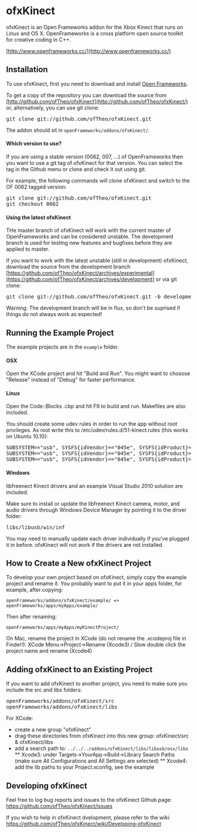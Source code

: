 ofxKinect
==================

ofxKinect is an Open Frameworks addon for the Xbox Kinect that runs on Linux and OS X.
OpenFrameworks is a cross platform open source toolkit for creative coding in C++.

[http://www.openframeworks.cc/](http://www.openframeworks.cc/)

Installation
------------

To use ofxKinect, first you need to download and install [Open Frameworks](https://github.com/openframeworks/openFrameworks).

To get a copy of the repository you can download the source from [http://github.com/ofTheo/ofxKinect](http://github.com/ofTheo/ofxKinect/) or, alternatively, you can use git clone:
<pre>
git clone git://github.com/ofTheo/ofxKinect.git
</pre>

The addon should sit in `openFrameworks/addons/ofxKinect/`.

#### Which version to use?

If you are using a stable version (0062, 007, ...) of OpenFrameworks then you want to use a git tag of ofxKinect for that version. You can select the tag in the Github menu or clone and check it out using git.

For example, the following commands will clone ofxKinect and switch to the OF 0062 tagged version:
<pre>
git clone git://github.com/ofTheo/ofxKinect.git
git checkout 0062
</pre>

#### Using the latest ofxKinect

THe master branch of ofxKinect will work with the current master of OpenFrameworks and can be considered unstable. The development branch is used for testing new features and bugfixes before they are applied to master.

If you want to work with the latest unstable (still in development) ofxKinect, download the source from the development branch [https://github.com/ofTheo/ofxKinect/archives/experimental](https://github.com/ofTheo/ofxKinect/archives/development) or via git clone:
<pre>
git clone git://github.com/ofTheo/ofxKinect.git -b development
</pre> 

Warning: The development branch will be in flux, so don't be suprised if things do not always work as expected!

Running the Example Project
-------------------------------

The example projects are in the `example` folder.

#### OSX

Open the XCode project and hit "Build and Run". You might want to chosose "Release" instead of "Debug" for faster performance.

#### Linux

Open the Code::Blocks .cbp and hit F9 to build and run. Makefiles are also included.

You should create some udev rules in order to run the app without root privileges. As root write this to /etc/udev/rules.d/51-kinect.rules (this works on Ubuntu 10.10):
<pre>
SUBSYSTEM=="usb", SYSFS{idVendor}=="045e", SYSFS{idProduct}=="02ae", MODE="0660", GROUP="plugdev"
SUBSYSTEM=="usb", SYSFS{idVendor}=="045e", SYSFS{idProduct}=="02ad", MODE="0660", GROUP="plugdev"
SUBSYSTEM=="usb", SYSFS{idVendor}=="045e", SYSFS{idProduct}=="02b0", MODE="0660", GROUP="plugdev"
</pre>

#### Windows

libfreenect Kinect drivers and an example Visual Studio 2010 solution are included.

Make sure to install or update the libfreenect Kinect camera, motor, and audio drivers through Windows Device Manager by pointing it to the driver folder:
<pre>
libs/libusb/win/inf
</pre>

You may need to manually update each driver individually if you've plugged it in before. ofxKinect will not work if the drivers are not installed.

How to Create a New ofxKinect Project
-----------------------------------------

To develop your own project based on ofxKinect, simply copy the example project and rename it. You probably want to put it in your apps folder, for example, after copying:

`openFrameworks/addons/ofxKinect/example/ => openFrameworks/apps/myApps/example/`

Then after renaming:

`openFrameworks/apps/myApps/myKinectProject/`

On Mac, rename the project in XCode (do not rename the .xcodeproj file in Finder!): XCode Menu->Project->Rename (Xcode3) / Slow double click the project name and rename (Xcode4)

Adding ofxKinect to an Existing Project
---------------------------------------

If you want to add ofxKinect to another project, you need to make sure you include the src and libs folders:
<pre>
openFrameworks/addons/ofxKinect/src
openFrameworks/addons/ofxKinect/libs
</pre>

For XCode:
* create a new group "ofxKinect"
* drag these directories from ofxKinect into this new group: ofxKinect/src & ofxKinect/libs
* add a search path to: `../../../addons/ofxKinect/libs/libusb/osx/libs`
** Xcode3: under Targets->YourApp->Build->Library Search Paths (make sure All Configurations and All Settings are selected)
** Xcode4: add the lib paths to your Project.xconfig, see the example

Developing ofxKinect
--------------------

Feel free to log bug reports and issues to the ofxKinect Github page: https://github.com/ofTheo/ofxKinect/issues

If you wish to help in ofxKinect dvelopment, please refer to the wiki: https://github.com/ofTheo/ofxKinect/wiki/Developing-ofxKinect

